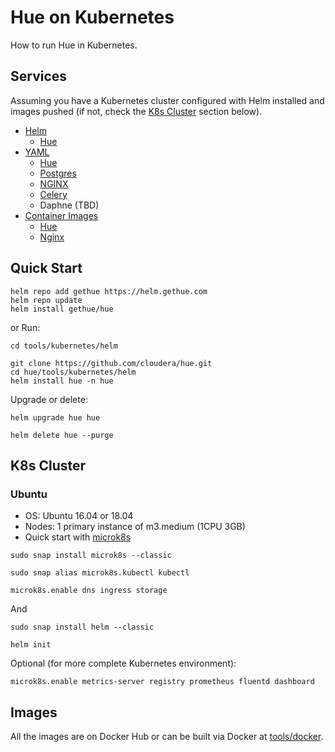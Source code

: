 # Hue on Kubernetes

How to run Hue in Kubernetes.

## Services

Assuming you have a Kubernetes cluster configured with Helm installed and images pushed (if not, check the [K8s Cluster](#k8s-cluster) section below).

* [Helm](helm)
   * [Hue](helm/hue)
* [YAML](yaml)
   * [Hue](yaml/hue)
   * [Postgres](yaml/postgres)
   * [NGINX](yaml/nginx)
   * [Celery](yaml/celery)
   * Daphne (TBD)
* [Container Images](/tools/docker)
   * [Hue](/tools/docker/hue)
   * [Nginx](/tools/docker/nginx)

## Quick Start

    helm repo add gethue https://helm.gethue.com
    helm repo update
    helm install gethue/hue

or
Run:

    cd tools/kubernetes/helm

    git clone https://github.com/cloudera/hue.git
    cd hue/tools/kubernetes/helm
    helm install hue -n hue

Upgrade or delete:

    helm upgrade hue hue

    helm delete hue --purge

## K8s Cluster

### Ubuntu

* OS: Ubuntu 16.04 or 18.04
* Nodes: 1 primary instance of m3.medium (1CPU 3GB)
* Quick start with [microk8s](https://microk8s.io/#quick-start)

```
sudo snap install microk8s --classic

sudo snap alias microk8s.kubectl kubectl

microk8s.enable dns ingress storage
```

And

```
sudo snap install helm --classic

helm init
```

Optional (for more complete Kubernetes environment):

```
microk8s.enable metrics-server registry prometheus fluentd dashboard
```

## Images

All the images are on Docker Hub or can be built via Docker at [tools/docker](/tools/docker).
